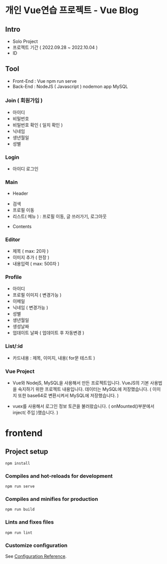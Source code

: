 # 개인 Vue연습 프로젝트 - Vue Blog

## Intro
- Solo Project
- 프로젝트 기간 ( 2022.09.28 ~ 2022.10.04 )
- ID 

## Tool
- Front-End : Vue
npm run serve
- Back-End : NodeJS ( Javascript )
nodemon app
MySQL

### Join ( 회원가입 )
- 아이디
- 비밀번호
- 비밀번호 확인 ( 일치 확인 )
- 닉네임
- 생년월일
- 성별

### Login
- 아이디 로그인

### Main
* Header
- 검색
- 프로필 이동
- 리스트( 메뉴 ) : 프로필 이동, 글 쓰러가기, 로그아웃

* Contents


### Editor
- 제목 ( max: 20자 )
- 이미지 추가 ( 한장 )
- 내용입력 ( max: 500자 )

### Profile
- 아이디
- 프로필 이미지 ( 변경가능 )
- 이메일
- 닉네임 ( 변경가능 )
- 성별
- 생년월일
- 생성날짜
- 업데이트 날짜 ( 업데이트 후 자동변경 )

### List/:id
- 카드내용 : 제목, 이미지, 내용( for문 테스트 )

### Vue Project
* Vue와 NodejS, MySQL을 사용해서 만든 프로젝트입니다.
VueJS의 기본 사용법을 숙지하기 위한 프로젝트 내용입니다.
데이터는 MySQL에 저장했습니다. ( 이미지 또한 base64로 변환시켜서 MySQL에 저장했습니다. )

* vuex를 사용해서 로그인 정보 토큰을 불러왔습니다. ( onMounted()부분에서 inject( 주입 )했습니다. )



# frontend

<!-- Start -->
## Project setup
```
npm install
```

### Compiles and hot-reloads for development
```
npm run serve
```

### Compiles and minifies for production
```
npm run build
```

### Lints and fixes files
```
npm run lint
```

### Customize configuration
See [Configuration Reference](https://cli.vuejs.org/config/).
